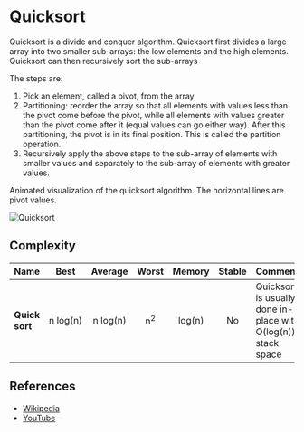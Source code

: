 # Quicksort


Quicksort is a divide and conquer algorithm.
Quicksort first divides a large array into two smaller 
sub-arrays: the low elements and the high elements.
Quicksort can then recursively sort the sub-arrays

The steps are:

1. Pick an element, called a pivot, from the array.
2. Partitioning: reorder the array so that all elements with 
values less than the pivot come before the pivot, while all 
elements with values greater than the pivot come after it 
(equal values can go either way). After this partitioning, 
the pivot is in its final position. This is called the 
partition operation.
3. Recursively apply the above steps to the sub-array of 
elements with smaller values and separately to the 
sub-array of elements with greater values.

Animated visualization of the quicksort algorithm.
The horizontal lines are pivot values.

![Quicksort](https://upload.wikimedia.org/wikipedia/commons/6/6a/Sorting_quicksort_anim.gif)

## Complexity

| Name                  | Best            | Average             | Worst               | Memory    | Stable    | Comments  |
| --------------------- | :-------------: | :-----------------: | :-----------------: | :-------: | :-------: | :-------- |
| **Quick sort**        | n&nbsp;log(n)   | n&nbsp;log(n)       | n<sup>2</sup>       | log(n)    | No        |  Quicksort is usually done in-place with O(log(n)) stack space |

## References

- [Wikipedia](https://en.wikipedia.org/wiki/Quicksort)
- [YouTube](https://www.youtube.com/watch?v=SLauY6PpjW4&index=28&list=PLLXdhg_r2hKA7DPDsunoDZ-Z769jWn4R8)
